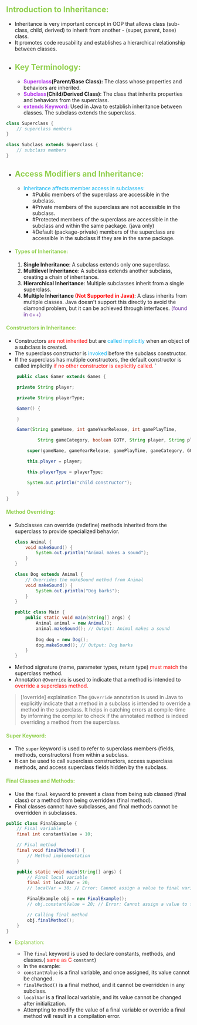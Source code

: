 ## <span style="color:#92d050">Introduction to Inheritance:</span>
- Inheritance is very important concept in OOP that allows class (sub-class, child, derived) to inherit from another - (super, parent, base) class.
- It promotes code reusability and establishes a hierarchical relationship between classes.
- ## <span style="color:#92d050">Key Terminology:</span>
	- **<span style="color:#b336ec">Superclass</span>(Parent/Base Class):** The class whose properties and behaviors are inherited.
	- **<span style="color:#b336ec">Subclass</span>(Child/Derived Class)**: The class that inherits properties and behaviors from the superclass.
	- **<span style="color:#b336ec">extends Keyword:</span>** Used in Java to establish inheritance between classes. The subclass extends the superclass.
```java
class Superclass {
    // superclass members
}

class Subclass extends Superclass {
    // subclass members
}

```
- ## <span style="color:#92d050">Access Modifiers and Inheritance:</span> 
	- <span style="color:#00b0f0">Inheritance affects member access in subclasses:</span>
		- #Public members of the superclass are accessible in the subclass.
		- #Private members of the superclass are not accessible in the subclass.
		- #Protected members of the superclass are accessible in the subclass and within the same package.  (java only)
		- #Default (package-private) members of the superclass are accessible in the subclass if they are in the same package.
	
- #### <span style="color:#92d050">Types of Inheritance:</span>
	1. **Single Inheritance**: A subclass extends only one superclass.
	2. **Multilevel Inheritance**: A subclass extends another subclass, creating a chain of inheritance.
	3. **Hierarchical Inheritance**: Multiple subclasses inherit from a single superclass.
	4. **Multiple Inheritance <span style="color:#ff0000">(Not Supported in Java)</span>**: A class inherits from multiple classes. Java doesn't support this directly to avoid the diamond problem, but it can be achieved through interfaces. <span style="color:#7030a0">(found in c++)</span>
	
#### <span style="color:#92d050">Constructors in Inheritance:</span>
- Constructors <span style="color:#ff0000">are not inherited</span> but are <span style="color:#00b0f0">called implicitly</span> when an object of a subclass is created.
- The superclass constructor is <span style="color:#00b0f0">invoked</span> before the subclass constructor.
- If the superclass has multiple constructors, the default constructor is called implicitly <span style="color:#ff0000">if no other constructor is explicitly called.
</span>`
``` java
	public class Gamer extends Games {

    private String player;

    private String playerType;

    Gamer() {

    }

    Gamer(String gameName, int gameYearRelease, int gamePlayTime,

            String gameCategory, boolean GOTY, String player, String playerType) {

        super(gameName, gameYearRelease, gamePlayTime, gameCategory, GOTY);

        this.player = player;

        this.playerType = playerType;

        System.out.println("child constructor");

    }
}
```
#### <span style="color:#92d050">Method Overriding:</span> 
- Subclasses can override (redefine) methods inherited from the superclass to provide specialized behavior.
	```java
	class Animal {
	    void makeSound() {
	        System.out.println("Animal makes a sound");
	    }
	}
	
	class Dog extends Animal {
	    // Overrides the makeSound method from Animal
	    void makeSound() {
	        System.out.println("Dog barks");
	    }
	}
	
	public class Main {
	    public static void main(String[] args) {
	        Animal animal = new Animal();
	        animal.makeSound(); // Output: Animal makes a sound
	        
	        Dog dog = new Dog();
	        dog.makeSound(); // Output: Dog barks
	    }
	}
	
	```
- Method signature (name, parameter types, return type) <span style="color:#ff0000">must match</span> the superclass method.
- Annotation `@Override` is used to indicate that a method is intended to <span style="color:#ff0000">override a superclass method.</span>
> [!override] explaination
>	The `@Override` annotation is used in Java to explicitly indicate that a method in a subclass is intended to override a method in the superclass.
	  It helps in catching errors at compile-time by informing the compiler to check if the annotated method is indeed overriding a method from the superclass.
#### <span style="color:#92d050">Super Keyword:</span>

- The `super` keyword is used to refer to superclass members (fields, methods, constructors) from within a subclass.
- It can be used to call superclass constructors, access superclass methods, and access superclass fields hidden by the subclass.

#### <span style="color:#92d050">Final Classes and Methods:</span>

- Use the `final` keyword to prevent a class from being sub classed (final class) or a method from being overridden (final method).
- Final classes cannot have subclasses, and final methods cannot be overridden in subclasses.
```java
public class FinalExample {
    // Final variable
    final int constantValue = 10;

    // Final method
    final void finalMethod() {
        // Method implementation
    }

    public static void main(String[] args) {
        // Final local variable
        final int localVar = 20;
        // localVar = 30; // Error: Cannot assign a value to final variable localVar

        FinalExample obj = new FinalExample();
        // obj.constantValue = 20; // Error: Cannot assign a value to final variable constantValue

        // Calling final method
        obj.finalMethod();
    }
}

```
- <span style="color:#92d050">Explanation:</span>

	- The `final` keyword is used to declare constants, methods, and classes.( <span style="color:#ff0000">same as C</span> `constant`)
	- In the example:
	- `constantValue` is a final variable, and once assigned, its value cannot be changed.
	- `finalMethod()` is a final method, and it cannot be overridden in any subclass.
	- `localVar` is a final local variable, and its value cannot be changed after initialization.
	- Attempting to modify the value of a final variable or override a final method will result in a compilation error.